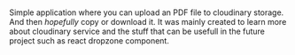 #
Simple application where you can upload an PDF file to cloudinary storage. And then *hopefully* copy or download it. It was mainly created to learn more about cloudinary service and the stuff that can be usefull in the future project such as react dropzone component.

